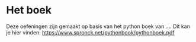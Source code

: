 # Het boek
Deze oefeningen zijn gemaakt op basis van het python boek van .... Dit kan je hier vinden: <https://www.spronck.net/pythonbook/pythonboek.pdf>
